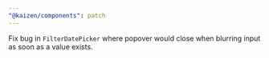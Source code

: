 ```yaml
---
"@kaizen/components": patch
---
```


Fix bug in `FilterDatePicker` where popover would close when blurring input as soon as a value exists.
